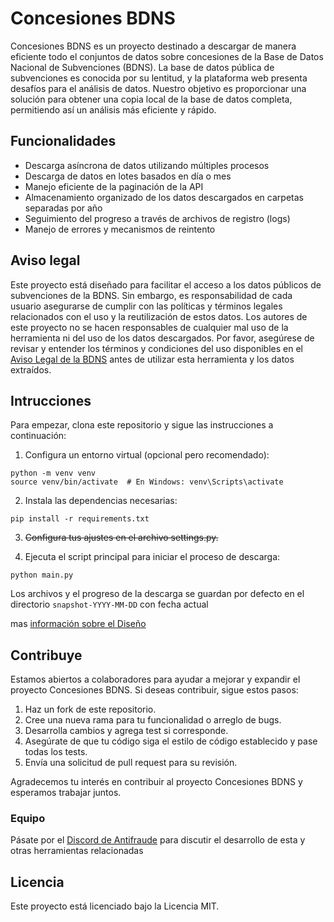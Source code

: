 # Concesiones BDNS
Concesiones BDNS es un proyecto destinado a descargar de manera eficiente todo el conjuntos de datos sobre concesiones de la Base de Datos Nacional de Subvenciones (BDNS). La base de datos pública de subvenciones es conocida por su lentitud, y la plataforma web presenta desafíos para el análisis de datos. Nuestro objetivo es proporcionar una solución para obtener una copia local de la base de datos completa, permitiendo así un análisis más eficiente y rápido.

## Funcionalidades
 - Descarga asíncrona de datos utilizando múltiples procesos
 - Descarga de datos en lotes basados en día o mes
 - Manejo eficiente de la paginación de la API
 - Almacenamiento organizado de los datos descargados en carpetas separadas por año
 - Seguimiento del progreso a través de archivos de registro (logs)
 - Manejo de errores y mecanismos de reintento

## Aviso legal
Este proyecto está diseñado para facilitar el acceso a los datos públicos de subvenciones de la BDNS. Sin embargo, es responsabilidad de cada usuario asegurarse de cumplir con las políticas y términos legales relacionados con el uso y la reutilización de estos datos. Los autores de este proyecto no se hacen responsables de cualquier mal uso de la herramienta ni del uso de los datos descargados. Por favor, asegúrese de revisar y entender los términos y condiciones del uso disponibles en el [Aviso Legal de la BDNS](https://www.infosubvenciones.es/bdnstrans/GE/es/avisolegal) antes de utilizar esta herramienta y los datos extraídos.

## Intrucciones
Para empezar, clona este repositorio y sigue las instrucciones a continuación:

1. Configura un entorno virtual (opcional pero recomendado):
```
python -m venv venv
source venv/bin/activate  # En Windows: venv\Scripts\activate
```
2. Instala las dependencias necesarias:
```
pip install -r requirements.txt
```
3. ~~Configura tus ajustes en el archivo settings.py.~~

4. Ejecuta el script principal para iniciar el proceso de descarga:
```
python main.py
```

Los archivos y el progreso de la descarga se guardan por defecto en el directorio `snapshot-YYYY-MM-DD` con fecha actual


mas [información sobre el Diseño](Diseño.md)

## Contribuye
Estamos abiertos a colaboradores para ayudar a mejorar y expandir el proyecto Concesiones BDNS. Si deseas contribuir, sigue estos pasos:

1. Haz un fork de este repositorio.
2. Cree una nueva rama para tu funcionalidad o arreglo de bugs.
3. Desarrolla cambios y agrega test si corresponde.
4. Asegúrate de que tu código siga el estilo de código establecido y pase todas los tests.
5. Envía una solicitud de pull request para su revisión.

Agradecemos tu interés en contribuir al proyecto Concesiones BDNS y esperamos trabajar juntos.

### Equipo
Pásate por el [Discord de Antifraude](https://discord.com/channels/1040903830189125713) para discutir el desarrollo de esta y otras herramientas relacionadas

## Licencia
Este proyecto está licenciado bajo la Licencia MIT.